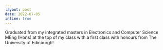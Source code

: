 ```yaml
---
layout: post
date: 2022-07-05
inline: true
---
```


Graduated from my integrated masters in Electronics and Computer Science MEng (Hons) at the top of my class with a first class with honours from The University of Edinburgh!
